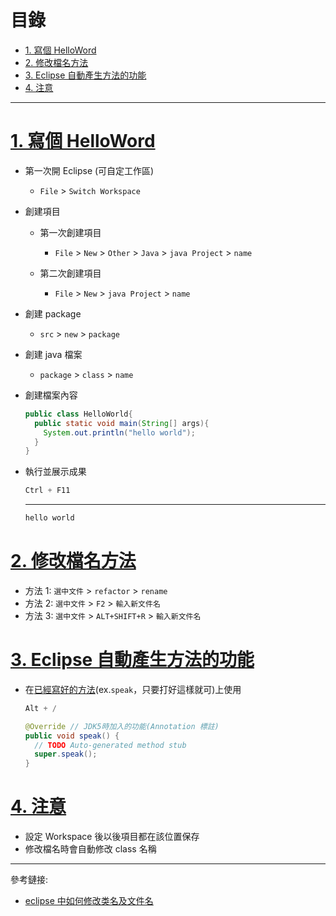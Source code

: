 <h1 id="top">目錄</h1>

- [1. 寫個 HelloWord](#s1)
- [2. 修改檔名方法](#s2)
- [3. Eclipse 自動產生方法的功能](#s3)
- [4. 注意](#s4)

---

# <a id='s1' class='md-title' href='#top'>1. 寫個 HelloWord</a>

- 第一次開 Eclipse (可自定工作區)

  - `File` > `Switch Workspace`

- 創建項目

  - 第一次創建項目

    - `File` > `New` > `Other` > `Java` > `java Project` > `name`

  - 第二次創建項目

    - `File` > `New` > `java Project` > `name`

- 創建 package

  - `src` > `new` > `package`

- 創建 java 檔案

  - `package` > `class` > `name`

- 創建檔案內容

  ```java
  public class HelloWorld{
    public static void main(String[] args){
      System.out.println("hello world");
    }
  }
  ```

- 執行並展示成果

  ```cs
  Ctrl + F11
  ```

  ***

  ```cs
  hello world
  ```

# <a id='s2' class='md-title' href='#top'>2. 修改檔名方法</a>

- 方法 1: `選中文件` > `refactor` > `rename`
- 方法 2: `選中文件` > `F2` > `輸入新文件名`
- 方法 3: `選中文件` > `ALT+SHIFT+R` > `輸入新文件名`

# <a id='s3' class='md-title' href='#top'>3. Eclipse 自動產生方法的功能</a>

- 在[已經寫好的方法](<https://leisure0621.github.io/tibame/3.JAVA程式設計/10.繼承與多型/1.繼承(Inheritance)基本概念.html>)(ex.`speak`，只要打好這樣就可)上使用

  ```cs
  Alt + /
  ```

  ```java
  @Override // JDK5時加入的功能(Annotation 標註)
  public void speak() {
    // TODO Auto-generated method stub
    super.speak();
  }
  ```

# <a id='s4' class='md-title' href='#top'>4. 注意</a>

- 設定 Workspace 後以後項目都在該位置保存
- 修改檔名時會自動修改 class 名稱

---

參考鏈接:

- [eclipse 中如何修改类名及文件名](https://zhidao.baidu.com/question/69010495)
